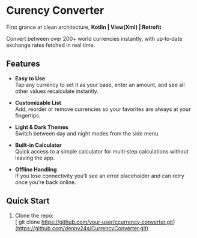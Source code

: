 



# Curency Converter

First grance at clean architecture, **Kotlin | View(Xml) | Retrofit**


Convert between over 200+ world currencies instantly, with up‑to‑date exchange rates fetched in real time.


## Features

- **Easy to Use**  
  Tap any currency to set it as your base, enter an amount, and see all other values recalculate instantly.

- **Customizable List**  
  Add, reorder or remove currencies so your favorites are always at your fingertips.

- **Light & Dark Themes**  
  Switch between day and night modes from the side menu.

- **Built‑in Calculator**  
  Quick access to a simple calculator for multi‑step calculations without leaving the app.

- **Offline Handling**  
  If you lose connectivity you’ll see an error placeholder and can retry once you’re back online.

## Quick Start

1. Clone the repo:  
  [ git clone https://github.com/your‑user/ccurrency‑converter.git](https://github.com/denny24s/CurrencyConverter.git)
